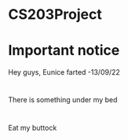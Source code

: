 # CS203Project
# Important notice 
Hey guys, Eunice farted -13/09/22
#
There is something under my bed
#
Eat my buttock
